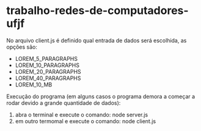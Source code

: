 # trabalho-redes-de-computadores-ufjf

No arquivo client.js é definido qual entrada de dados será escolhida, as opções são: 

- LOREM_5_PARAGRAPHS
- LOREM_10_PARAGRAPHS
- LOREM_20_PARAGRAPHS
- LOREM_40_PARAGRAPHS
- LOREM_10_MB

Execução do programa (em alguns casos o programa demora a começar a rodar devido a grande quantidade de dados):

1. abra o terminal e execute o comando:  node server.js
2. em outro termomal e execute o comando:  node client.js
